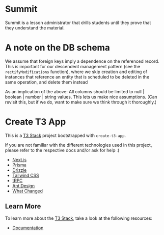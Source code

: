 # Summit

Summit is a lesson administrator that drills students until they prove that they understand the material.

# A note on the DB schema

We assume that foreign keys imply a dependence on the referenced record. This is important for our descendent management pattern (see the `rectifyModifications` function), where we skip creation and editing of instances that reference an entity that is scheduled to be deleted in the same operation, and delete them instead

As an implication of the above: All columns should be limited to null | boolean | number | string values. This lets us make nice assumptions. (Can revisit this, but if we do, want to make sure we think through it thoroughly.)

# Create T3 App

This is a [T3 Stack](https://create.t3.gg/) project bootstrapped with `create-t3-app`.

If you are not familiar with the different technologies used in this project, please refer to the respective docs and/or ask for help :)

- [Next.js](https://nextjs.org)
- [Prisma](https://prisma.io)
- [Drizzle](https://orm.drizzle.team)
- [Tailwind CSS](https://tailwindcss.com)
- [tRPC](https://trpc.io)
- [Ant Design](https://ant.design/)
- [What Changed](https://www.npmjs.com/package/@simbathesailor/use-what-changed)

## Learn More

To learn more about the [T3 Stack](https://create.t3.gg/), take a look at the following resources:

- [Documentation](https://create.t3.gg/)
